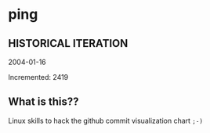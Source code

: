 # ping

## HISTORICAL ITERATION
2004-01-16

Incremented: 2419

## What is this?? 
Linux skills to hack the github commit visualization chart `;-)`
